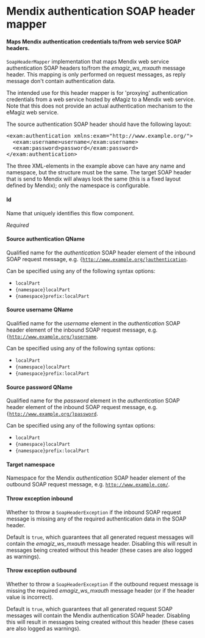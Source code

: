 # Mendix authentication SOAP header mapper
#### Maps Mendix authentication credentials to/from web service SOAP headers.
<code>SoapHeaderMapper</code> implementation that maps Mendix web service authentication SOAP headers to/from the <i>emagiz_ws_mxauth</i> message header. This mapping is only performed on request messages, as reply message don't contain authentication data.

The intended use for this header mapper is for 'proxying' authentication credentials from a web service hosted by eMagiz to a Mendix web service. Note that this does not provide an actual authentication mechanism to the eMagiz web service.

The source authentication SOAP header should have the following layout:
<pre>
&lt;exam:authentication xmlns:exam="http://www.example.org/"&gt;
  &lt;exam:username&gt;username&lt;/exam:username&gt;
  &lt;exam:password&gt;password&lt;/exam:password&gt;
&lt;/exam:authentication&gt;
</pre>
 
The three XML-elements in the example above can have any name and namespace, but the structure must be the same.
The target SOAP header that is send to Mendix will always look the same (this is a fixed layout defined by Mendix); only the namespace is configurable.

#### Id
Name that uniquely identifies this flow component.

<i>Required</i>

#### Source authentication QName
Qualified name for the <i>authentication</i> SOAP header element of the inbound SOAP request message, e.g. <code>{http://www.example.org/}authentication</code>.

Can be specified using any of the following syntax options:
 - <code>localPart</code>
 - <code>{namespace}localPart</code>
 - <code>{namespace}prefix:localPart</code>

#### Source username QName
Qualified name for the <i>username</i> element in the <i>authentication</i> SOAP header element of the inbound SOAP request message, e.g. <code>{http://www.example.org/}username</code>.

Can be specified using any of the following syntax options:
 - <code>localPart</code>
 - <code>{namespace}localPart</code>
 - <code>{namespace}prefix:localPart</code>

#### Source password QName
Qualified name for the <i>password</i> element in the <i>authentication</i> SOAP header element of the inbound SOAP request message, e.g. <code>{http://www.example.org/}password</code>.

Can be specified using any of the following syntax options:
 - <code>localPart</code>
 - <code>{namespace}localPart</code>
 - <code>{namespace}prefix:localPart</code>

#### Target namespace
Namespace for the Mendix <i>authentication</i> SOAP header element of the outbound SOAP request message, e.g. <code>http://www.example.com/</code>.

#### Throw exception inbound
Whether to throw a <code>SoapHeaderException</code> if the inbound SOAP request message is missing any of the required authentication data in the SOAP header.

Default is <code>true</code>, which guarantees that all generated request messages will contain the <i>emagiz_ws_mxauth</i> message header. Disabling this will result in messages being created without this header (these cases are also logged as warnings).

#### Throw exception outbound
Whether to throw a <code>SoapHeaderException</code> if the outbound request message is missing the required <i>emagiz_ws_mxauth</i> message header (or if the header value is incorrect).

Default is <code>true</code>, which guarantees that all generated request SOAP messages will contain the Mendix authentication SOAP header. Disabling this will result in messages being created without this header (these cases are also logged as warnings).

